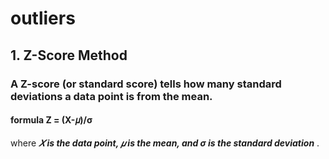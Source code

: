 # outliers
## 1. **Z-Score** Method
###  A Z-score (or standard score) tells how many standard deviations a data point is from the mean.
#### formula Z = (X-𝜇)/σ
where ***𝑋  is the data point, 𝜇 is the mean, and σ is the standard deviation*** .

